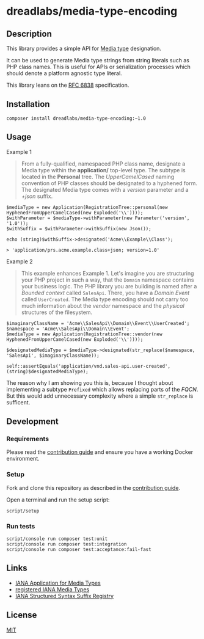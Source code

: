 # dreadlabs/media-type-encoding

## Description

This library provides a simple API for [Media type](#def_media_type) designation.

It can be used to generate Media type strings from string literals such as 
PHP class names. This is useful for APIs or serialization processes which should
denote a platform agnostic type literal.

This library leans on the [RFC 6838](#rfc_6838) specification.

## Installation

    composer install dreadlabs/media-type-encoding:~1.0

## Usage

Example 1

> From a fully-qualified, namespaced PHP class name, designate a Media type within 
the **application/** top-level type. The subtype is located in the **Personal**
tree. The *UpperCamelCased* naming convention of PHP classes should be designated
to a hyphened form. The designated Media type comes with a *version* parameter and
a *+json* suffix.

    $mediaType = new Application(RegistrationTree::personal(new HyphenedFromUpperCamelCased(new Exploded('\\'))));
    $withParameter = $mediaType->withParameter(new Parameter('version', '1.0'));
    $withSuffix = $withParameter->withSuffix(new Json());
    
    echo (string)$withSuffix->designated('Acme\\Example\\Class');
    
    > 'application/prs.acme.example.class+json; version=1.0'

Example 2

> This example enhances Example 1. Let's imagine you are structuring your PHP
project in such a way, that the `Domain` namespace contains your business logic.
The PHP library you are building is named after a *Bounded context* called `SalesApi`.
There, you have a *Domain Event* called `UserCreated`. The Media type encoding
should not carry too much information about the *vendor* namespace and the
*physical* structures of the filesystem.

    $imaginaryClassName = 'Acme\\SalesApi\\Domain\\Event\\UserCreated';
    $namespace = 'Acme\\SalesApi\\Domain\\Event';
    $mediaType = new Application(RegistrationTree::vendor(new HyphenedFromUpperCamelCased(new Exploded('\\'))));

    $designatedMediaType = $mediaType->designated(str_replace($namespace, 'SalesApi', $imaginaryClassName));

    self::assertEquals('application/vnd.sales-api.user-created', (string)$designatedMediaType);

The reason why I am showing you this is, because I thought about implementing a
subtype `Prefixed` which allows replacing parts of the *FQCN*. But this would add
unnecessary complexity where a simple `str_replace` is sufficent.

## Development

### Requirements

Please read the [contribution guide](CONTRIBUTING.md) and ensure you have a 
working Docker environment.

### Setup

Fork and clone this repository as described in the [contribution guide](CONTRIBUTING.md).

Open a terminal and run the setup script:

    script/setup

### Run tests

    script/console run composer test:unit
    script/console run composer test:integration
    script/console run composer test:acceptance:fail-fast

## Links

  * [IANA Application for Media Types](#iana_application)
  * [registered IANA Media Types](#registered_media_types)
  * [IANA Structured Syntax Suffix Registry](#suffix_registry)
  
## License

[MIT](LICENSE)

[def_media_type]: https://en.wikipedia.org/wiki/Media_type
[iana_application]: https://www.iana.org/form/media-types
[registered_media_types]: https://www.iana.org/assignments/media-types/media-types.xhtml
[suffix_registry]: https://www.iana.org/assignments/media-type-structured-suffix/media-type-structured-suffix.xhtml
